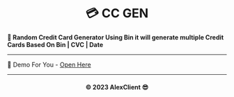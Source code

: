 <h1 align='center'>💳 CC GEN</h1>

<b>💞 Random Credit Card Generator Using Bin it will generate multiple Credit Cards Based On Bin | CVC | Date </b>

---

🍃 Demo For You - [Open Here](https://avipatilpro.github.io/CC_Gen/)

---

<h4 align='center'> © 2023 AlexClient 😎 <h4>
